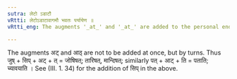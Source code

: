 ```yaml
---
sutra: लेटो ऽडाटौ
vRtti: लेटोऽडाटावागमौ भवतः पर्यायेण ॥
vRtti_eng: The augments '_at_' and '_at_' are added to the personal endings of the Vedic Subjunctive.

---
```

The augments अट् and आठ् are not to be added at once, but by turns. Thus जुष् + सिप् + अट् + त् = जोषिषत्; तारिषत्, मान्दिषत्; similarly पत् + आट् + ति = पताति; च्यावयाति । See (III. 1. 34) for the addition of सिप् in the above.
